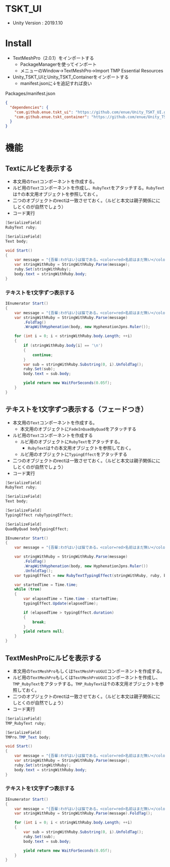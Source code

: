 # TSKT_UI

+ Unity Version : 2019.1.10

# Install

+ TextMeshPro（2.0.1）をインポートする
    + PackageManagerを使ってインポート
    + メニューのWindow->TextMeshPro->Import TMP Essential Resources
+ Unity_TSKT_UIとUnity_TSKT_Containerをインポートする
    + manifest.jsonに↓を追記すれば良い

Packages/manifest.json
```json
{
  "dependencies": {
    "com.github.enue.tskt_ui": "https://github.com/enue/Unity_TSKT_UI.git",
    "com.github.enue.tskt_container": "https://github.com/enue/Unity_TSKT_Container.git",
  }
}
```

# 機能

## Textにルビを表示する

+ 本文用の`Text`コンポーネントを作成する。
+ ルビ用の`Text`コンポーネントを作成し、`RubyText`をアタッチする。`RubyText`は↑の本文用オブジェクトを参照しておく。
+ 二つのオブジェクトのrectは一致させておく。（ルビと本文は親子関係ににしとくのが自然でしょう）
+ コード実行

```cs
[SerializeField]
RubyText ruby;

[SerializeField]
Text body;

void Start()
{
    var message = "{吾輩:わがはい}は猫である。<color=red>名前はまだ無い</color>。\nどこで生れたかとんと{見<color=red>当:けんとう}がつか</color>ぬ。何でも薄暗いじめじめした所で<color=red>ニャーニャー</color>泣いていた事だけは記憶している。";
    var stringWithRuby = StringWithRuby.Parse(message);
    ruby.Set(stringWithRuby);
    body.text = stringWithRuby.body;
}
```

### テキストを1文字ずつ表示する

```cs
IEnumerator Start()
{
    var message = "{吾輩:わがはい}は猫である。<color=red>名前はまだ無い</color>。\nどこで生れたかとんと{見<color=red>当:けんとう}がつか</color>ぬ。何でも薄暗いじめじめした所で<color=red>ニャーニャー</color>泣いていた事だけは記憶している。";
    var stringWithRuby = StringWithRuby.Parse(message)
        .FoldTag()
        .WrapWithHyphenation(body, new HyphenationJpns.Ruler());

    for (int i = 0; i < stringWithRuby.body.Length; ++i)
    {
        if (stringWithRuby.body[i] == '\n')
        {
            continue;
        }
        var sub = stringWithRuby.Substring(0, i).UnfoldTag();
        ruby.Set(sub);
        body.text = sub.body;

        yield return new WaitForSeconds(0.05f);
    }
}
```

## テキストを1文字ずつ表示する（フェードつき）

+ 本文用の`Text`コンポーネントを作成する。
    + 本文用のオブジェクトに`FadeInQuadByQuad`をアタッチする
+ ルビ用の`Text`コンポーネントを作成する
    + ルビ用のオブジェクトに`RubyText`をアタッチする。
        + `RubyText`は↑の本文用オブジェクトを参照しておく。
    + ルビ用のオブジェクトに`TypingEffect`をアタッチする
+ 二つのオブジェクトのrectは一致させておく。（ルビと本文は親子関係ににしとくのが自然でしょう）
+ コード実行

```cs
[SerializeField]
RubyText ruby;

[SerializeField]
Text body;

[SerializeField]
TypingEffect rubyTypingEffect;

[SerializeField]
QuadByQuad bodyTypingEffect;

IEnumerator Start()
{
    var message = "{吾輩:わがはい}は猫である。<color=red>名前はまだ無い</color>。\nどこで生れたかとんと{見<color=red>当:けんとう}がつか</color>ぬ。何でも薄暗いじめじめした所で<color=red>ニャーニャー</color>泣いていた事だけは記憶している。";

    var stringWithRuby = StringWithRuby.Parse(message)
        .FoldTag()
        .WrapWithHyphenation(body, new HyphenationJpns.Ruler())
        .UnfoldTag();
    var typingEffect = new RubyTextTypingEffect(stringWithRuby, ruby, body, rubyTypingEffect, bodyTypingEffect);

    var startedTime = Time.time;
    while (true)
    {
        var elapsedTime = Time.time - startedTime;
        typingEffect.Update(elapsedTime);

        if (elapsedTime > typingEffect.duration)
        {
            break;
        }
        yield return null;
    }
}
```



## TextMeshProにルビを表示する

+ 本文用の`TextMeshPro`もしくは`TextMeshProUGUI`コンポーネントを作成する。
+ ルビ用の`TextMeshPro`もしくは`TextMeshProUGUI`コンポーネントを作成し、`TMP_RubyText`をアタッチする。`TMP_RubyText`は↑の本文用オブジェクトを参照しておく。
+ 二つのオブジェクトのrectは一致させておく。（ルビと本文は親子関係ににしとくのが自然でしょう）
+ コード実行

```cs
[SerializeField]
TMP_RubyText ruby;

[SerializeField]
TMPro.TMP_Text body;

void Start()
{
    var message = "{吾輩:わがはい}は猫である。<color=red>名前はまだ無い</color>。\nどこで生れたかとんと{見<color=red>当:けんとう}がつか</color>ぬ。何でも薄暗いじめじめした所で<color=red>ニャーニャー</color>泣いていた事だけは記憶している。";
    var stringWithRuby = StringWithRuby.Parse(message);
    ruby.Set(stringWithRuby);
    body.text = stringWithRuby.body;
}
```

### テキストを1文字ずつ表示する

```cs
IEnumerator Start()
{
    var message = "{吾輩:わがはい}は猫である。<color=red>名前はまだ無い</color>。\nどこで生れたかとんと{見<color=red>当:けんとう}がつか</color>ぬ。何でも薄暗いじめじめした所で<color=red>ニャーニャー</color>泣いていた事だけは記憶している。";
    var stringWithRuby = StringWithRuby.Parse(message).FoldTag();

    for (int i = 0; i < stringWithRuby.body.Length; ++i)
    {
        var sub = stringWithRuby.Substring(0, i).UnfoldTag();
        ruby.Set(sub);
        body.text = sub.body;

        yield return new WaitForSeconds(0.05f);
    }
}
```


